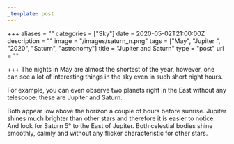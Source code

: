 ```yaml
---
_template: post
---
```




+++
aliases = ""
categories = ["Sky"]
date = 2020-05-02T21:00:00Z
description = ""
image = "/images/saturn_n.png"
tags = ["May", "Jupiter ", "2020", "Saturn", "astronomy"]
title = "Jupiter and Saturn"
type = "post"
url = ""

+++
The nights in May are almost the shortest of the year, however, one can see a lot of interesting things in the sky even in such short night hours.  
  
For example, you can even observe two planets right in the East without any telescope: these are Jupiter and Saturn.  
  
Both appear low above the horizon a couple of hours before sunrise. Jupiter shines much brighter than other stars and therefore it is easier to notice. And look for Saturn 5° to the East of Jupiter. Both celestial bodies shine smoothly, calmly and without any flicker characteristic for other stars.
